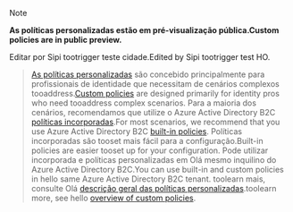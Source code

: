 > [!NOTE]
> <span data-ttu-id="4a76a-101">**As políticas personalizadas estão em pré-visualização pública.**</span><span class="sxs-lookup"><span data-stu-id="4a76a-101">**Custom policies are in public preview.**</span></span>

<span data-ttu-id="4a76a-102">Editar por Sipi tootrigger teste cidade.</span><span class="sxs-lookup"><span data-stu-id="4a76a-102">Edited by Sipi tootrigger test HO.</span></span>

> <span data-ttu-id="4a76a-103">[As políticas personalizadas](..\articles\active-directory-b2c\active-directory-b2c-overview-custom.md#custom-policies) são concebido principalmente para profissionais de identidade que necessitam de cenários complexos tooaddress.</span><span class="sxs-lookup"><span data-stu-id="4a76a-103">[Custom policies](..\articles\active-directory-b2c\active-directory-b2c-overview-custom.md#custom-policies) are designed primarily for identity pros who need tooaddress complex scenarios.</span></span> <span data-ttu-id="4a76a-104">Para a maioria dos cenários, recomendamos que utilize o Azure Active Directory B2C [políticas incorporadas](..\articles\active-directory-b2c\active-directory-b2c-overview-custom.md).</span><span class="sxs-lookup"><span data-stu-id="4a76a-104">For most scenarios, we recommend that you use Azure Active Directory B2C [built-in policies](..\articles\active-directory-b2c\active-directory-b2c-overview-custom.md).</span></span> <span data-ttu-id="4a76a-105">Políticas incorporadas são tooset mais fácil para a configuração.</span><span class="sxs-lookup"><span data-stu-id="4a76a-105">Built-in policies are easier tooset up for your configuration.</span></span> <span data-ttu-id="4a76a-106">Pode utilizar incorporada e políticas personalizadas em Olá mesmo inquilino do Azure Active Directory B2C.</span><span class="sxs-lookup"><span data-stu-id="4a76a-106">You can use built-in and custom policies in hello same Azure Active Directory B2C tenant.</span></span> <span data-ttu-id="4a76a-107">toolearn mais, consulte Olá [descrição geral das políticas personalizadas](..\articles\active-directory-b2c\active-directory-b2c-overview-custom.md).</span><span class="sxs-lookup"><span data-stu-id="4a76a-107">toolearn more, see hello [overview of custom policies](..\articles\active-directory-b2c\active-directory-b2c-overview-custom.md).</span></span>

